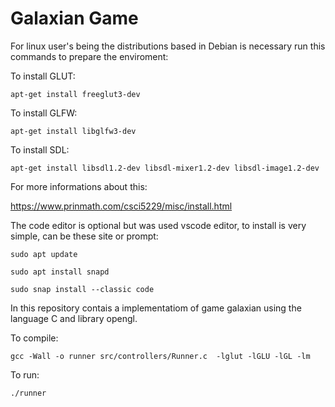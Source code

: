 # Galaxian Game

For linux user's being the distributions based in Debian is necessary run this commands to prepare the enviroment:

To install GLUT:

```
apt-get install freeglut3-dev
```

To install GLFW:

```
apt-get install libglfw3-dev
```

To install SDL:

```
apt-get install libsdl1.2-dev libsdl-mixer1.2-dev libsdl-image1.2-dev
```

For more informations about this:

<https://www.prinmath.com/csci5229/misc/install.html>



The code editor is optional but was used vscode editor, to install is very simple, can be these site or prompt:

```
sudo apt update
```
```
sudo apt install snapd
```
```
sudo snap install --classic code
```



In this repository contais a implementatiom of game galaxian using the language C and library opengl.

To compile:

```
gcc -Wall -o runner src/controllers/Runner.c  -lglut -lGLU -lGL -lm
```

To run:

```
./runner
```

